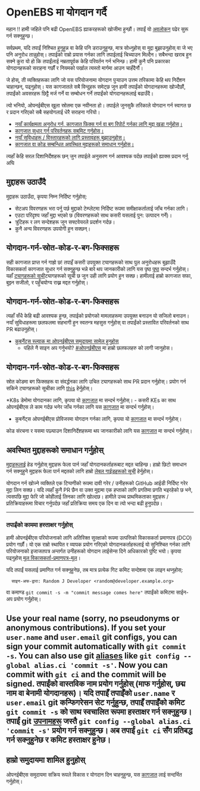# OpenEBS मा योगदान गर्दै

महान !! हामी जहिले पनि बढी OpenEBS ह्याकरहरूको खोजीमा हुन्छौं। तपाईं यो [अवलोकन](./contribute/design/README.md) पढेर सुरू गर्न सक्नुहुन्छ।

सर्वप्रथम, यदि तपाईं निश्चित हुनुहुन्न वा केहि पनि डराउनुहुन्छ, मात्र सोध्नुहोस् वा मुद्दा बुझाउनुहोस् वा जे भए पनि अनुरोध तान्नुहोस्। तपाईको राम्रो प्रयास गर्नका लागि तपाईलाई चिच्याउन मिल्दैन। सबैभन्दा खराब हुन सक्ने कुरा यो हो कि तपाईंलाई नम्रतापूर्वक केहि परिवर्तन गर्न भनिन्छ। हामी कुनै पनि प्रकारका योगदानहरूको सराहना गर्छौं र नियमको पर्खाल त्यस्तो मार्गमा आउन चाहँदैनौं।

जे होस्, ती व्यक्तिहरूका लागि जो यस परियोजनामा ​​योगदान पुर्‍याउन उत्तम तरिकामा केहि थप निर्देशन चाहान्छन्, पढ्नुहोस्। यस कागजातले सबै विन्दुहरू समेट्छ जुन हामी तपाईंको योगदानहरूमा खोज्दैछौं, तपाईंको अवसरहरू छिट्टै मर्ज गर्ने वा सम्बोधन गर्ने तपाईंको योगदानहरूलाई बढाउँदै।

त्यो भनियो, ओपनईबीएस खुला स्रोतमा एक नवीनता हो। तपाईले जुनसुकै तरिकाले योगदान गर्न स्वागत छ र प्रदान गरिएको सबै सहयोगलाई धेरै सराहना गरियो।

- [नयाँ कार्यक्षमता अनुरोध गर्न, कागजात फिक्स गर्न वा बग रिपोर्ट गर्नका लागि मुद्दा खडा गर्नुहोस्।](#मुद्दा-उठाउँदै)
- [कागजात सुधार गर्न परिवर्तनहरू सबमिट गर्नुहोस्।](#सबमिट-गर्नुहोस्-परिवर्तन-सुधार-गर्न-कागजात) 
- [नयाँ सुविधाहरू / विस्तारहरूको लागि प्रस्तावहरू बुझाउनुहोस्।](#नयाँ-सुविधाहरूको-लागि-प्रस्ताव-बुझाउनुहोस्)
- [कागजात वा कोड सम्बन्धित अवस्थित मुद्दाहरूको समाधान गर्नुहोस्।](#योगदान-गर्न-स्रोत-कोड-र-बग-फिक्सहरू)

त्यहाँ केहि सरल दिशानिर्देशहरू छन् जुन तपाईले अनुसरण गर्न आवश्यक पर्दछ तपाईको ह्याक्स प्रदान गर्नु अघि

## मुद्दाहरू उठाउँदै

मुद्दाहरू उठाउँदा, कृपया निम्न निर्दिष्ट गर्नुहोस्:
- सेटअप विवरणहरू भरा पर्नु पर्छ मुद्दाको टेम्प्लेटमा निर्दिष्ट रूपमा समीक्षाकर्तालाई जाँच गर्नका लागि।
- एउटा परिदृश्य जहाँ मुद्दा भएको छ (विवरणहरूको साथ कसरी यसलाई पुन: उत्पादन गर्ने)।
- त्रुटिहरू र लग सन्देशहरू जुन सफ्टवेयरले प्रदर्शन गर्दछ।
- कुनै अन्य विवरणहरू उपयोगी हुन सक्छन्।

## योगदान-गर्न-स्रोत-कोड-र-बग-फिक्सहरू

सही कागजात प्राप्त गर्न गाह्रो छ! तपाइँ कसरी उपयुक्त ट्यागहरूको साथ पुल अनुरोधहरू बुझाउँदै विकासकर्ता कागजात सुधार गर्न सक्नुहुन्छ भन्ने बारे थप जानकारीको लागि यस पृष्ठ [पृष्ठ](./contribute/CONTRIBUTING-TO-DEVELOPER-DOC.md) सन्दर्भ गर्नुहोस्। यहाँ    [ट्यागहरूको सूची](./contribute/labels-of-issues.md)ट्यागहरूको सूची छ जुन उही लागि प्रयोग हुन सक्छ। हामीलाई हाम्रो कागजात सफा, बुझ्न सजीलो, र पहुँचयोग्य राख्न मद्दत गर्नुहोस्।

## योगदान-गर्न-स्रोत-कोड-र-बग-फिक्सहरू

त्यहाँ सँधै केहि बढी आवश्यक हुन्छ, तपाईको प्रयोगको मामलाहरूमा उपयुक्त बनाउन यो सजिलो बनाउन। नयाँ सुविधाहरूमा छलफलमा सहभागी हुन स्वतन्त्र महसुस गर्नुहोस् वा तपाईंको प्रस्तावित परिवर्तनको साथ PR बढाउनुहोस्।

- [कुबर्नेट्स स्ल्याक मा ओपनईबीएस समुदायमा सामेल हुनुहोस्](https://kubernetes.slack.com)
	- पहिले नै साइन अप गर्नुभयो? [#ओपनईबीएस](https://kubernetes.slack.com/messages/openebs/) मा हाम्रो छलफलहरु को लागी जानुहोस।

## योगदान-गर्न-स्रोत-कोड-र-बग-फिक्सहरू

स्रोत कोडमा बग फिक्सहरू वा संवर्द्धनका लागि उचित ट्यागहरूको साथ PR प्रदान गर्नुहोस्। प्रयोग गर्न सकिने ट्यागहरूको सूचीका लागि [this](./contribute/labels-of-issues.md) हेर्नुहोस्।

*K8s डेमोमा योगदानका लागि, कृपया यो [कागजात](./contribute/CONTRIBUTING-TO-K8S-DEMO.md) मा सन्दर्भ गर्नुहोस्।
    - कसरी KEs का साथ ओपनईबीएस ले काम गर्दछ भनेर जाँच गर्नका लागि यस [कागजात](./k8s/README.md)  मा सन्दर्भ गर्नुहोस्।
- कुबर्नेट्स ओपनईबीएस प्रोविजरमा योगदान गर्नका लागि, कृपया यो [कागजात](./contribute/CONTRIBUTING-TO-KUBERNETES-OPENEBS-PROVISIONER.md) मा सन्दर्भ गर्नुहोस्।
    
कोड संरचना र यसमा पछ्याउन दिशानिर्देशहरूमा थप जानकारीको लागि यस [कागजात](./contribute/design/code-structuring.md) मा सन्दर्भ गर्नुहोस्।

## अवस्थित मुद्दाहरूको समाधान गर्नुहोस्
[मुद्दाहरूलाई](https://github.com/openebs/openebs/issues) हेड गर्नुहोस् मुद्दाहरू फेला पार्न जहाँ योगदानकर्ताहरूबाट मद्दत चाहिन्छ। हाम्रो छिटो समाधान गर्न सक्नुहुने मुद्दाहरू फेला पार्न मद्दतको लागि हाम्रो [लेबल गाईडहरूको सूची](./contribute/labels-of-issues.md) हेर्नुहोस्।

योगदान गर्न खोज्ने व्यक्तिले एक टिप्पणीको रूपमा दावी गरेर / उनीहरूको GitHub आईडी निर्दिष्ट गरेर मुद्दा लिन सक्छ। यदि त्यहाँ कुनै PR छैन वा उक्त मुद्दामा एक हप्ताको लागि प्रगतिमा प्रगति भइरहेको छ भने, त्यसपछि मुद्दा फेरि जो कोहीलाई लिनका लागि खोल्दछ। हामीले उच्च प्राथमिकताका मुद्दाहरू / प्रतिक्रियाहरूमा विचार गर्नुपर्दछ जहाँ प्रतिक्रिया समय एक दिन वा त्यो भन्दा बढी हुनुपर्दछ।

---
### तपाईंको काममा हस्ताक्षर गर्नुहोस्

हामी ओपनईबीएस परियोजनाको लागि अतिरिक्त सुरक्षाको रूपमा उत्पत्तिको विकासकर्ता प्रमाणपत्र (DCO) प्रयोग गर्छौं। यो एक राम्रो स्थापित र व्यापक प्रयोग गरिएको योगदानकर्ताहरूलाई यो सुनिश्चित गर्नका लागि परियोजनाको इजाजतपत्र अन्तर्गत उनीहरूको योगदान लाईसेन्स दिने अधिकारको पुष्टि भयो। कृपया पढ्नुहोस् [मूल विकासकर्ता-प्रमाणपत्र-मूल](./contribute/developer-certificate-of-origin)।

यदि तपाईं यसलाई प्रमाणित गर्न सक्नुहुनेछ, तब मात्र प्रत्येक गिट कमिट सन्देशमा एक लाइन थप्नुहोस्:

````
  साइन-अफ-द्वारा: Random J Developer <random@developer.example.org>
````
वा कमाण्ड `git commit -s -m "commit message comes here"` तपाईंको कमिटमा साईन-अप प्रयोग गर्नुहोस्।

Use your real name (sorry, no pseudonyms or anonymous contributions). If you set your `user.name` and `user.email` git configs, you can sign your commit automatically with `git commit -s`. You can also use git [aliases](https://git-scm.com/book/en/v2/Git-Basics-Git-Aliases) like `git config --global alias.ci 'commit -s'`. Now you can commit with `git ci` and the commit will be signed.
तपाईंको वास्तविक नाम प्रयोग गर्नुहोस् (माफ गर्नुहोस्, छद्म नाम वा बेनामी योगदानहरू)। यदि तपाइँ तपाइँको `user.name` र `user.email` git कन्फिगरेसन सेट गर्नुहुन्छ, तपाइँ तपाइँको कमिट `git commit -s` को साथ स्वचालित रूपमा हस्ताक्षर गर्न सक्नुहुन्छ। तपाईं git [उपनामहरू](https://git-scm.com/book/en/v2/Git-Basics-Git-Aliases) जस्तै `git config --global alias.ci 'commit -s'` प्रयोग गर्न सक्नुहुन्छ। अब तपाईं `git ci` सँग प्रतिबद्ध गर्न सक्नुहुनेछ र कमिट हस्ताक्षर हुनेछ।
---

## हाम्रो समुदायमा शामिल हुनुहोस्

ओपनईबीएस समुदायमा सक्रिय रूपले विकास र योगदान दिन चाहनुहुन्छ, यस [कागजात](./community/README.md) लाई सन्दर्भित गर्नुहोस्।
